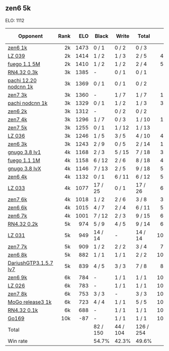 ## zen6 5k ##

ELO: 1112

Opponent | Rank | ELO | Black | Write | Total | Win rate
---------|-----:|----:|-------|-------|-------|-------:
[zen6 1k](zen6%201k.md) | 2k | 1473 | 0 / 1 | 0 / 2 | 0 / 3 | 0.0%
[LZ 039](LZ%20039.md) | 2k | 1414 | 1 / 2 | 1 / 3 | 2 / 5 | 40.0%
[fuego 1.1 5M](fuego%201.1%205M.md) | 2k | 1410 | 1 / 2 | 1 / 2 | 2 / 4 | 50.0%
[RN4.32 0.3k](RN4.32%200.3k.md) | 3k | 1385 | - | 0 / 1 | 0 / 1 | 0.0%
[pachi 12.20 nodcnn 1k](pachi%2012.20%20nodcnn%201k.md) | 3k | 1369 | 0 / 1 | 0 / 1 | 0 / 2 | 0.0%
[zen7 3k](zen7%203k.md) | 3k | 1360 | - | 1 / 7 | 1 / 7 | 14.3%
[pachi nodcnn 1k](pachi%20nodcnn%201k.md) | 3k | 1329 | 0 / 1 | 1 / 2 | 1 / 3 | 33.3%
[zen6 2k](zen6%202k.md) | 3k | 1312 | - | 0 / 2 | 0 / 2 | 0.0%
[zen7 4k](zen7%204k.md) | 3k | 1296 | 1 / 7 | 0 / 3 | 1 / 10 | 10.0%
[zen7 5k](zen7%205k.md) | 3k | 1255 | 0 / 1 | 1 / 12 | 1 / 13 | 7.7%
[LZ 036](LZ%20036.md) | 3k | 1246 | 1 / 5 | 3 / 5 | 4 / 10 | 40.0%
[zen6 3k](zen6%203k.md) | 3k | 1243 | 2 / 9 | 0 / 5 | 2 / 14 | 14.3%
[gnugo 3.8 lv1](gnugo%203.8%20lv1.md) | 4k | 1168 | 2 / 3 | 5 / 15 | 7 / 18 | 38.9%
[fuego 1.1 1M](fuego%201.1%201M.md) | 4k | 1158 | 6 / 12 | 2 / 6 | 8 / 18 | 44.4%
[gnugo 3.8 lvX](gnugo%203.8%20lvX.md) | 4k | 1146 | 7 / 13 | 2 / 5 | 9 / 18 | 50.0%
[zen6 4k](zen6%204k.md) | 4k | 1132 | 0 / 1 | 6 / 11 | 6 / 12 | 50.0%
[LZ 033](LZ%20033.md) | 4k | 1077 | 17 / 25 | 0 / 1 | 17 / 26 | 65.4%
[zen7 6k](zen7%206k.md) | 4k | 1018 | 1 / 2 | 2 / 6 | 3 / 8 | 37.5%
[zen6 6k](zen6%206k.md) | 4k | 1015 | 4 / 7 | 2 / 4 | 6 / 11 | 54.5%
[zen6 7k](zen6%207k.md) | 4k | 1001 | 7 / 12 | 2 / 3 | 9 / 15 | 60.0%
[RN4.32 0.2k](RN4.32%200.2k.md) | 5k | 974 | 5 / 9 | 4 / 5 | 9 / 14 | 64.3%
[LZ 031](LZ%20031.md) | 5k | 949 | 14 / 14 | - | 14 / 14 | 100.0%
[zen7 7k](zen7%207k.md) | 5k | 909 | 1 / 2 | 2 / 2 | 3 / 4 | 75.0%
[zen6 8k](zen6%208k.md) | 5k | 882 | 1 / 1 | 1 / 1 | 2 / 2 | 100.0%
[DariushGTP3.1.5.7 lv7](DariushGTP3.1.5.7%20lv7.md) | 5k | 839 | 4 / 5 | 3 / 3 | 7 / 8 | 87.5%
[zen6 9k](zen6%209k.md) | 6k | 784 | - | 1 / 1 | 1 / 1 | 100.0%
[LZ 026](LZ%20026.md) | 6k | 783 | - | 1 / 1 | 1 / 1 | 100.0%
[zen7 8k](zen7%208k.md) | 6k | 753 | 3 / 3 | - | 3 / 3 | 100.0%
[MoGo release3 1k](MoGo%20release3%201k.md) | 6k | 723 | 4 / 4 | 1 / 1 | 5 / 5 | 100.0%
[RN4.32 0.1k](RN4.32%200.1k.md) | 6k | 688 | - | 1 / 1 | 1 / 1 | 100.0%
[Go169](Go169.md) | 10k | -87 | - | 1 / 1 | 1 / 1 | 100.0%
Total | | | 82 / 150 | 44 / 104 | 126 / 254 | 
Win rate| | | 54.7% | 42.3% | 49.6% | 
